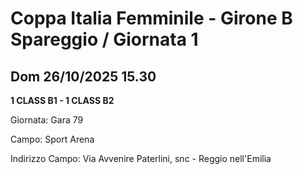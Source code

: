 # Coppa Italia Femminile  - Girone B Spareggio / Giornata 1
## Dom 26/10/2025 15.30

<strong>1 CLASS B1 - 1 CLASS B2</strong>

Giornata: Gara 79

Campo: Sport Arena 

Indirizzo Campo:  Via Avvenire Paterlini, snc - Reggio nell'Emilia


